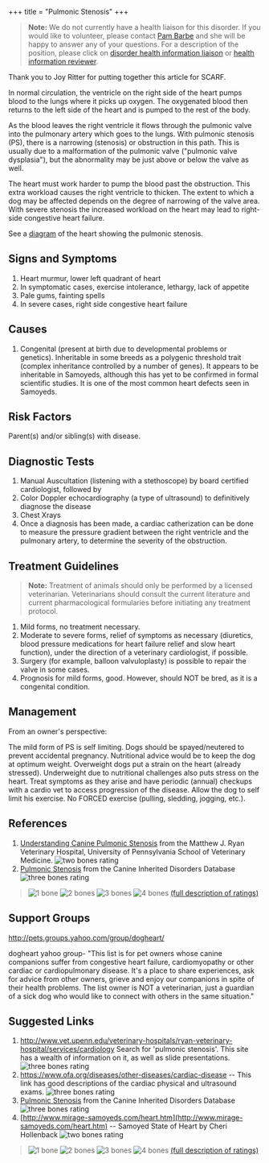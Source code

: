 +++
title = "Pulmonic Stenosis"
+++



> **Note:** We do not currently have a health liaison for this disorder.
> If you would like to volunteer, please contact
> [Pam Barbe](mailto:president@samoyedhealthfoundation.org?subject=Questions%20about%20becoming%20a%20Health%20Information%20Liaison%20or%20Reviewer)
> and she will be happy to answer any of your questions.
> For a description of the position, please click on
> [disorder health information liaison](/become-a-health-information-liaison)
> or
> [health information reviewer](/become-a-health-information-reviewer).

Thank you to Joy Ritter for putting together this article for SCARF.


In  normal circulation,  the ventricle on the right side of the heart
pumps blood to the lungs where it picks up oxygen. The oxygenated blood
then returns to the left side of the heart and is pumped to the rest of
the body.

As the blood leaves the right ventricle it flows through the pulmonic
valve into the pulmonary artery which goes to the lungs. With pulmonic
stenosis (PS), there is a narrowing (stenosis) or obstruction in this
path.  This is usually due to a malformation of the pulmonic valve
("pulmonic valve dysplasia"), but the abnormality may be just above or
below the valve as well.

The heart must work harder to pump the blood past the obstruction.  This
extra workload causes the right ventricle to thicken. The extent to
which a dog may be affected depends on the degree of narrowing of the
valve area. With severe stenosis the increased workload on the heart may
lead to right-side congestive heart failure.

See a
[diagram](http://www.mirage-samoyeds.com/health/pulmonarystenosis.jpg "external-link")
of the heart showing the pulmonic stenosis.




Signs and Symptoms
------------------

1.  Heart murmur, lower left quadrant of heart
2.  In symptomatic cases, exercise intolerance, lethargy, lack of
    appetite
3.  Pale gums, fainting spells
4.  In severe cases, right side congestive heart failure

Causes
------

1.  Congenital (present at birth due to developmental problems or
    genetics). Inheritable in some breeds as a polygenic threshold trait
    (complex inheritance controlled by a number of genes).  It appears
    to be inheritable in Samoyeds, although this has yet to be confirmed
    in formal scientific studies.  It is one of the most common heart
    defects seen in Samoyeds.

Risk Factors
------------

Parent(s) and/or sibling(s) with disease.

Diagnostic Tests
----------------

1.  Manual Auscultation (listening with a stethoscope) by board
    certified cardiologist, followed by
2.  Color Doppler echocardiography (a type of ultrasound) to
    definitively diagnose the disease
3.  Chest Xrays
4.  Once a diagnosis has been made, a cardiac catherization can be done
    to measure the pressure gradient between the right ventricle and the
    pulmonary artery, to determine the severity of the obstruction.

Treatment Guidelines
--------------------

> **Note:** Treatment of animals should only be performed by a licensed
> veterinarian. Veterinarians should consult the current literature and
> current pharmacological formularies before initiating any treatment
> protocol.

1.  Mild forms, no treatment necessary.
2.  Moderate to severe forms, relief of symptoms as necessary
    (diuretics, blood pressure medications for heart failure relief and
    slow heart function),  under the direction of a veterinary
    cardiologist, if possible.
3.  Surgery (for example, balloon valvuloplasty) is possible to repair
    the valve in some cases.
4.  Prognosis for mild forms, good.  However, should NOT be bred, as it
    is a congenital condition.

Management
----------

From an owner's perspective:

The mild form of PS is self limiting.  Dogs should be spayed/neutered to
prevent accidental pregnancy.  Nutritional advice would be to keep the
dog at optimum weight.  Overweight dogs put a strain on the heart
(already stressed).  Underweight due to nutritional challenges also puts
stress on the heart.  Treat symptoms as they arise and have periodic
(annual) checkups with a cardio vet to access progression of the
disease.  Allow the dog to self limit his exercise.  No FORCED exercise
(pulling, sledding, jogging, etc.).

References
----------

1.  [Understanding Canine Pulmonic
    Stenosis](http://www.vet.upenn.edu/docs/default-source/cardiology-brochures-(ryan)/understanding-pulmonic-stenosis.pdf?sfvrsn=0)
    from the Matthew J. Ryan Veterinary Hospital, University of
    Pennsylvania School of Veterinary Medicine.  ![two bones
    rating](/img/2-bones.gif)
2.  [Pulmonic
    Stenosis](http://cidd.discoveryspace.ca/disorder/pulmonic-stenosis.html)
    from the Canine Inherited Disorders Database  ![three bones
    rating](/img/3-bones.gif)




> ![1 bone](/img/1-bone.gif)
> ![2 bones](/img/2-bones.gif)
> ![3 bones](/img/3-bones.gif)
> ![4 bones](/img/4-bones.gif)
> [(full description of ratings)](/diseases/ratings-what-do-they-mean)

Support Groups
--------------



<http://pets.groups.yahoo.com/group/dogheart/>

dogheart yahoo group- "This list is for pet owners whose canine
companions suffer from congestive heart failure, cardiomyopathy or other
cardiac or cardiopulmonary disease. It's a place to share experiences,
ask for advice from other owners, grieve and enjoy our companions in
spite of their health problems. The list owner is NOT a veterinarian,
just a guardian of a sick dog who would like to connect with others in
the same situation."

Suggested Links
---------------

1.  <http://www.vet.upenn.edu/veterinary-hospitals/ryan-veterinary-hospital/services/cardiology>
    Search for 'pulmonic stenosis'.  This site has a wealth of
    information on it, as well as slide presentations.  ![three bones
    rating](/img/3-bones.gif)
2.  <https://www.ofa.org/diseases/other-diseases/cardiac-disease> \-- This link has good
    descriptions of the cardiac physical and ultrasound exams.  ![three
    bones
    rating](/img/3-bones.gif)
3.  [Pulmonic
    Stenosis](http://ic.upei.ca/cidd/disorder/pulmonic-stenosis)
    from the Canine Inherited Disorders Database  ![three bones
    rating](/img/3-bones.gif)
4.  [http://www.mirage-samoyeds.com/heart.htm](http://www.mirage-samoyeds.com/heart.htm) \--
    Samoyed State of Heart by Cheri Hollenback  ![two bones
    rating](/img/2-bones.gif)







> ![1 bone](/img/1-bone.gif)
> ![2 bones](/img/2-bones.gif)
> ![3 bones](/img/3-bones.gif)
> ![4 bones](/img/4-bones.gif)
> [(full description of ratings)](/diseases/ratings-what-do-they-mean)


